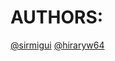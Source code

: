 <h1>AUTHORS:</h1>
<a href="https://github.com/sirmigui">@sirmigui<a/>
<a href="https://github.com/hiraryw64">@hiraryw64<a/>

